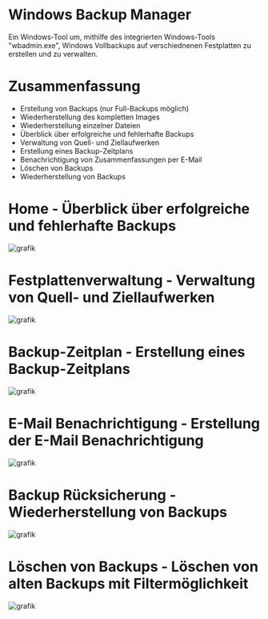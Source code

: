 
# Windows Backup Manager
Ein Windows-Tool um, mithilfe des integrierten Windows-Tools "wbadmin.exe", Windows Vollbackups auf verschiednenen Festplatten zu erstellen und zu verwalten.

# Zusammenfassung

- Erstellung von Backups (nur Full-Backups möglich)
- Wiederherstellung des kompletten Images
- Wiederherstellung einzelner Dateien
- Überblick über erfolgreiche und fehlerhafte Backups
- Verwaltung von Quell- und Ziellaufwerken
- Erstellung eines Backup-Zeitplans
- Benachrichtigung von Zusammenfassungen per E-Mail
- Löschen von Backups
- Wiederherstellung von Backups

# Home - Überblick über erfolgreiche und fehlerhafte Backups
![grafik](https://user-images.githubusercontent.com/72456947/117938402-4ba24200-b307-11eb-8dbd-f72ee0dfd001.png)

# Festplattenverwaltung - Verwaltung von Quell- und Ziellaufwerken
![grafik](https://user-images.githubusercontent.com/72456947/115730595-bb678180-a386-11eb-90c9-19ada894a606.png)

# Backup-Zeitplan - Erstellung eines Backup-Zeitplans
![grafik](https://user-images.githubusercontent.com/72456947/115730767-df2ac780-a386-11eb-8942-e30f8b7f2f0e.png)

# E-Mail Benachrichtigung - Erstellung der E-Mail Benachrichtigung
![grafik](https://user-images.githubusercontent.com/72456947/115730836-ebaf2000-a386-11eb-936d-39a605f9b444.png)

# Backup Rücksicherung - Wiederherstellung von Backups
![grafik](https://user-images.githubusercontent.com/72456947/115731235-42b4f500-a387-11eb-8758-2fc758d9d7a2.png)

# Löschen von Backups - Löschen von alten Backups mit Filtermöglichkeit
![grafik](https://user-images.githubusercontent.com/72456947/119114568-910cf080-ba26-11eb-9ffc-2dd96e465546.png)
